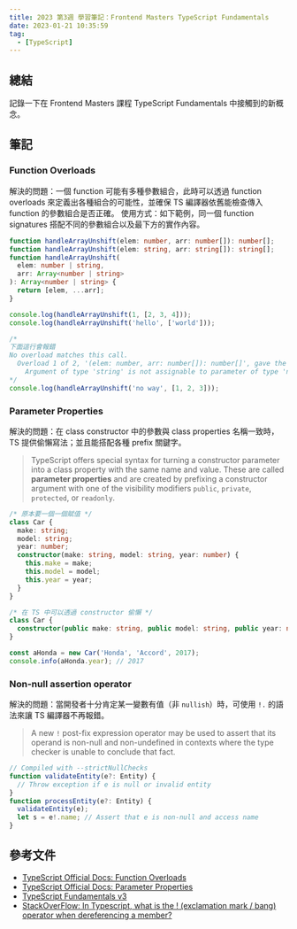 ```yaml
---
title: 2023 第3週 學習筆記：Frontend Masters TypeScript Fundamentals
date: 2023-01-21 10:35:59
tag:
  - [TypeScript]
---
```


## 總結

記錄一下在 Frontend Masters 課程 TypeScript Fundamentals 中接觸到的新概念。

## 筆記

### Function Overloads

解決的問題：一個 function 可能有多種參數組合，此時可以透過 function overloads 來定義出各種組合的可能性，並確保 TS 編譯器依舊能檢查傳入 function 的參數組合是否正確。
使用方式：如下範例，同一個 function signatures 搭配不同的參數組合以及最下方的實作內容。

```ts
function handleArrayUnshift(elem: number, arr: number[]): number[];
function handleArrayUnshift(elem: string, arr: string[]): string[];
function handleArrayUnshift(
  elem: number | string,
  arr: Array<number | string>
): Array<number | string> {
  return [elem, ...arr];
}

console.log(handleArrayUnshift(1, [2, 3, 4]));
console.log(handleArrayUnshift('hello', ['world']));

/*
下面這行會報錯
No overload matches this call.
  Overload 1 of 2, '(elem: number, arr: number[]): number[]', gave the following error.
    Argument of type 'string' is not assignable to parameter of type 'number'.(2769)
*/
console.log(handleArrayUnshift('no way', [1, 2, 3]));
```

### Parameter Properties

解決的問題：在 class constructor 中的參數與 class properties 名稱一致時，TS 提供偷懶寫法；並且能搭配各種 prefix 關鍵字。

> TypeScript offers special syntax for turning a constructor parameter into a class property with the same name and value. These are called **parameter properties** and are created by prefixing a constructor argument with one of the visibility modifiers `public`, `private`, `protected`, or `readonly`.

```ts
/* 原本要一個一個賦值 */
class Car {
  make: string;
  model: string;
  year: number;
  constructor(make: string, model: string, year: number) {
    this.make = make;
    this.model = model;
    this.year = year;
  }
}
```

```ts
/* 在 TS 中可以透過 constructor 偷懶 */
class Car {
  constructor(public make: string, public model: string, public year: number) {}
}

const aHonda = new Car('Honda', 'Accord', 2017);
console.info(aHonda.year); // 2017
```

### Non-null assertion operator

解決的問題：當開發者十分肯定某一變數有值（非 `nullish`）時，可使用 `!.` 的語法來讓 TS 編譯器不再報錯。

> A new `!` post-fix expression operator may be used to assert that its operand is non-null and non-undefined in contexts where the type checker is unable to conclude that fact.

```ts
// Compiled with --strictNullChecks
function validateEntity(e?: Entity) {
  // Throw exception if e is null or invalid entity
}
function processEntity(e?: Entity) {
  validateEntity(e);
  let s = e!.name; // Assert that e is non-null and access name
}
```

## 參考文件

- [TypeScript Official Docs: Function Overloads](https://www.typescriptlang.org/docs/handbook/2/functions.html#function-overloads)
- [TypeScript Official Docs: Parameter Properties](https://www.typescriptlang.org/docs/handbook/2/classes.html#parameter-properties)
- [TypeScript Fundamentals v3](https://www.typescript-training.com/course/fundamentals-v3)
- [StackOverFlow: In Typescript, what is the ! (exclamation mark / bang) operator when dereferencing a member?](https://stackoverflow.com/questions/42273853/in-typescript-what-is-the-exclamation-mark-bang-operator-when-dereferenci)
